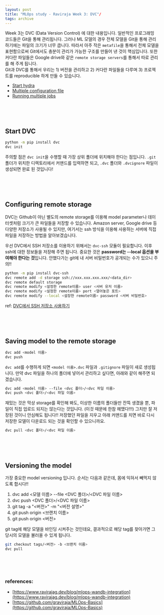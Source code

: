 ```yaml
---
layout: post
title: "MLOps study - Raviraja Week 3: DVC"/
tags: archive
---
```


Week 3는 DVC (Data Version Control) 에 대한 내용입니다. 일반적인 프로그래밍 코드들은 Git을 통해 관리됩니다. 그러나 ML 모델의 경우 전체 모델을 Git을 통해 관리하기에는 파일의 크기가 너무 큽니다. 따라서 아주 작은 `metafile`을 통해서 전체 모델을 표현함으로써 Git에서도 충분이 관리가 가능한 구조를 만들어 낸 것이 핵심입니다. 또한 커다란 파일들은 Google drive와 같은 `remote storage servers`를 통해서 따로 관리를 해 주게 됩니다.  
Git과 DVC를 통해서 우리는 1) 버전을 관리하고 2) 커다란 파일들을 다루며 3) 프로젝트를 reproducible 하게 만들 수 있습니다.
- [Start hydra](#start-hydra)
- [Multiple configuration file](#multiple-configuration-file)
- [Running multiple jobs](#running-multiple-jobs)

<br><br><br>

## Start DVC

```bash
python -m pip install dvc
dvc init
```
주의할 점은 `dvc init`을 수행할 때 가장 상위 폴더에 위치해야 한다는 점입니다. `.git` 폴더가 위치한 디렉토리에서 커맨드를 입력하면 되고, `.dvc` 폴더와 `.dvcignore` 파일이 생성되면 완료 된 것입니다!

<br><br><br>

## Configuring remote storage

DVC는 Github이 아닌 별도의 remote storage를 이용해 model parameter나 데이터셋처럼 크기가 큰 파일들을 저장할 수 있습니다. Amazon server, Google drive 등 다양한 저장소가 사용될 수 있지만, 여기서는 ssh 방식을 이용해 사용하는 서버에 직접 파일을 저장하는 방법을 알아보겠습니다.

우선 DVC에서 SSH 저장소를 이용하기 위해서는 `dvc-ssh` 모듈이 필요합니다. 이후 ssh에 대한 정보들을 저장해 주면 됩니다. 중요한 것은 **password는 --local 옵션을 부여해야 한다는 것**입니다. 안했다가는 git에 내 서버 비밀번호가 공개되는 수가 있으니 주의!!  

```bash
python -m pip install dvc-ssh
dvc remote add -d storage ssh://xxx.xxx.xxx.xxx/<data_dir>
dvc remote default storage
dvc remote modify <설정한 remote이름> user <서버 유저 이름>
dvc remote modify <설정한 remote이름> port <열어놓은 포트>
dvc remote modify --local <설장한 remote이름> password <서버 비밀번호>
```

ref: [DVC에서 SSH 저장소 사용하기](https://velog.io/@moey920/DVC%EB%A5%BC-%ED%99%9C%EC%9A%A9%ED%95%B4-%EB%AA%A8%EB%8D%B8-%EB%8D%B0%EC%9D%B4%ED%84%B0%EC%9D%98-%EB%B2%84%EC%A0%84%EC%9D%84-%EA%B4%80%EB%A6%AC%ED%95%B4%EB%B3%B4%EC%9E%90)

<br><br><br>

## Saving model to the remote storage

```bash
dvc add <model 이름>
dvc push
```
`dvc add`를 수행하게 되면 `<model 이름>.dvc` 파일과 `.gitignore` 파일이 새로 생성됩니다. 만약 dvc 파일을 하나의 폴더에 넣어서 관리하고 싶다면, 아래와 같이 해주면 되겠습니다.  
```bash
dvc add <model 이름> --file <dvc 폴더>/<dvc 파일 이름>
dvc push <dvc 폴더>/<dvc 파일 이름>
```

재밌는 것은 막상 storage를 확인해 봐도, 이상한 이름의 폴더들만 잔뜩 생겼을 뿐, 파일이 직접 업로드 되지는 않는다는 것입니다. (이것 때문에 한참 헤맸다!!!) 그치만 잘 저장된 것이니 안심해도 됩니다!! 저장했던 파일을 지우고 아래 커맨드를 치면 바로 다시 저장한 모델이 다운로드 되는 것을 확인할 수 있으니까요.
```bash
dvc pull <dvc 폴더>/<dvc 파일 이름> 
```

<br><br><br>

## Versioning the model

가장 중요한 model versioning 입니다. 순서는 다음과 같은데, 몸에 익혀서 빼먹지 않도록 합시다!!

1. dvc add <모델 이름> --file <DVC 폴더>/<DVC 파일 이름>
2. dvc push <DVC 폴더>/<DVC 파일 이름>
3. git tag -a "<버전>" -m "<버전 설명>"
4. git push origin <브랜치 이름>
5. git push origin <버전>

git tag에 해당 모델을 바인딩 시켜주는 것인데요, 결과적으로 해당 tag를 찾아가면 그 당시의 모델을 불러올 수 있게 됩니다.
```bash
git checkout tags/<버전> -b <브랜치 이름>
dvc pull
```

<br><br><br>

<h3> references: </h3>

* [https://www.ravirajag.dev/blog/mlops-wandb-integration](https://www.ravirajag.dev/blog/mlops-wandb-integration)
* [https://github.com/graviraja/MLOps-Basics](https://github.com/graviraja/MLOps-Basics)
